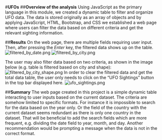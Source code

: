 #**UFOs**
##**Overview of the analysis**
Using JavaScript as the primary language in this module, we created a dynamic table to filter and organize UFO data. The data is stored originally as an array of objects and by applying JavaScript, HTML, Bootstrap, and CSS we established a web page where users can filter the data based on different criteria and get the relevant sighting information.
 
##**Results**
On the web page, there are multiple fields requiring user input. Then, after pressing the *Enter* key, the filtered data shows up on the table. 
![filtered_by_date.png](https://github.com/zkt2018/UFOs/blob/main/filtered_by_date.png)
![filtered_by_city.png](https://github.com/zkt2018/UFOs/blob/main/filtered_by_city.png)
 
The user may also filter data based on two criteria, as shown in the image below (e.g. table is filtered based on city and shape):
![filtered_by_city_shape.png](https://github.com/zkt2018/UFOs/blob/main/filtered_by_city_shape.png)
In order to clear the filtered data and get the total data table, the user only needs to click on the “UFO Sightings” button in the top bar displayed here.
![ufo_sightings.png](https://github.com/zkt2018/UFOs/blob/main/ufo_sightings.png)
 
##**Summary**
The web page created in this project is a simple dynamic table interacting to user inputs based on the current dataset. The criteria are somehow limited to specific formats. For instance it is impossible to search for the data based on the year only. Or the field of the country with the current dataset seems redundant as there is only one country in the dataset.
That will be beneficial to add the search fields which are more frequent, e.g. dividing the date field to year, month, and day. Another recommendation would be prompting a message when the data is not in the correct format.
